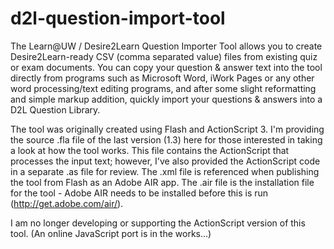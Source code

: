 # d2l-question-import-tool
The Learn@UW / Desire2Learn Question Importer Tool allows you to create Desire2Learn-ready CSV (comma separated value) files from existing quiz or exam documents. You can copy your question & answer text into the tool directly from programs such as Microsoft Word, iWork Pages or any other word processing/text editing programs, and after some slight reformatting and simple markup addition, quickly import your questions & answers into a D2L Question Library.  
  
The tool was originally created using Flash and ActionScript 3. I'm providing the source .fla file of the last version (1.3) here for those interested in taking a look at how the tool works. This file contains the ActionScript that processes the input text; however, I've also provided the ActionScript code in a separate .as file for review. The .xml file is referenced when publishing the tool from Flash as an Adobe AIR app. The .air file is the installation file for the tool - Adobe AIR needs to be installed before this is run (http://get.adobe.com/air/).
  
I am no longer developing or supporting the ActionScript version of this tool. (An online JavaScript port is in the works...)
